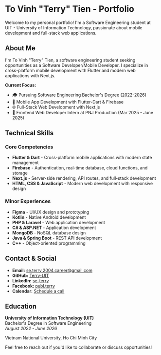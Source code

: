 # **To Vinh "Terry" Tien - Portfolio**

Welcome to my personal portfolio! I'm a Software Engineering student at UIT - University of Information Technology, passionate about mobile development and full-stack web applications.

## **About Me**

I'm To Vinh "Terry" Tien, a software engineering student seeking opportunities as a Software Developer/Mobile Developer. I specialize in cross-platform mobile development with Flutter and modern web applications with Next.js.

**Current Focus:**

- 🎓 Pursuing Software Engineering Bachelor's Degree (2022-2026)
- 📱 Mobile App Development with Flutter-Dart & Firebase
- 🌐 Full-Stack Web Development with Next.js
- 🏢 Frontend Web Developer Intern at PNJ Production (Mar 2025 - June 2025)

## **Technical Skills**

### **Core Competencies**

- **Flutter & Dart** - Cross-platform mobile applications with modern state management
- **Firebase** - Authentication, real-time database, cloud functions, and storage
- **Next.js** - Server-side rendering, API routes, and full-stack development
- **HTML, CSS & JavaScript** - Modern web development with responsive design

### **Minor Experiences**

- **Figma** - UI/UX design and prototyping
- **Kotlin** - Native Android development
- **PHP & Laravel** - Web application development
- **C# & ASP.NET** - Application development
- **MongoDB** - NoSQL database design
- **Java & Spring Boot** - REST API development
- **C++** - Object-oriented programming

## **Contact & Social**

- **Email:** [se.terry.2004.career@gmail.com](mailto:se.terry.2004.career@gmail.com)
- **GitHub:** [Terry-UIT](https://github.com/Terry-UIT)
- **LinkedIn:** [se-terry](https://www.linkedin.com/in/se-terry/)
- **Facebook:** [publ.terry](https://www.facebook.com/publ.terry/)
- **Calendar:** [Schedule a call](https://cal.com/terry-dev)

## **Education**

**University of Information Technology (UIT)**  
Bachelor's Degree in Software Engineering  
_August 2022 - June 2026_

Vietnam National University, Ho Chi Minh City

Feel free to reach out if you'd like to collaborate or discuss opportunities!

